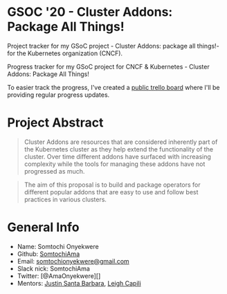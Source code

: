 # GSOC '20 - Cluster Addons: Package All Things!
Project tracker for my GSoC project - Cluster Addons: package all things!- for the Kubernetes organization (CNCF).

Progress tracker for my GSoC project for CNCF & Kubernetes - Cluster Addons: Package All Things!

To easier track the progress, I've created a [public trello board](https://trello.com/b/6kuguhLw/gsoc-2020-tracker-cluster-addons) where I'll be providing regular progress updates.

# Project Abstract

> Cluster Addons are resources that are considered inherently part of the Kubernetes
> cluster as they help extend the functionality of the cluster. Over time different
> addons have surfaced with increasing complexity while the tools for managing these
> addons have not progressed as much.

> The aim of this proposal is to build and package operators for different popular
> addons that are easy to use and follow best practices in various clusters.

# General Info

* Name: Somtochi Onyekwere
* Github: [SomtochiAma](https://github.com/SomtochiAma)
* Email: somtochionyekwere@gmail.com
* Slack nick: SomtochiAma
* Twitter: [@AmaOnyekwere][]
* Mentors: [Justin Santa Barbara](https://github.com/justinsb), [Leigh Capili](https://github.com/stealthybox)
